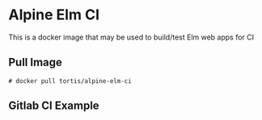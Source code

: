 # Alpine Elm CI
This is a docker image that may be used to build/test Elm web apps for CI

## Pull Image
```
# docker pull tortis/alpine-elm-ci
```

## Gitlab CI Example
